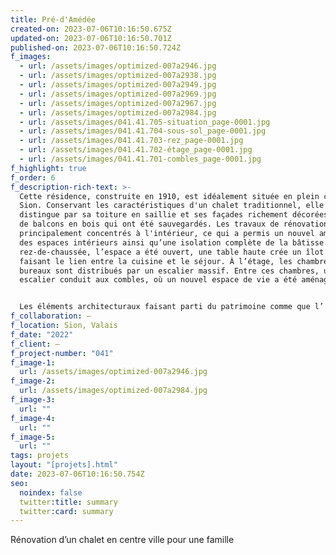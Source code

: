 ```yaml
---
title: Pré-d'Amédée
created-on: 2023-07-06T10:16:50.675Z
updated-on: 2023-07-06T10:16:50.701Z
published-on: 2023-07-06T10:16:50.724Z
f_images:
  - url: /assets/images/optimized-007a2946.jpg
  - url: /assets/images/optimized-007a2938.jpg
  - url: /assets/images/optimized-007a2949.jpg
  - url: /assets/images/optimized-007a2969.jpg
  - url: /assets/images/optimized-007a2967.jpg
  - url: /assets/images/optimized-007a2984.jpg
  - url: /assets/images/041.41.705-situation_page-0001.jpg
  - url: /assets/images/041.41.704-sous-sol_page-0001.jpg
  - url: /assets/images/041.41.703-rez_page-0001.jpg
  - url: /assets/images/041.41.702-étage_page-0001.jpg
  - url: /assets/images/041.41.701-combles_page-0001.jpg
f_highlight: true
f_order: 6
f_description-rich-text: >-
  Cette résidence, construite en 1910, est idéalement située en plein cœur de
  Sion. Conservant les caractéristiques d'un chalet traditionnel, elle se
  distingue par sa toiture en saillie et ses façades richement décorées, ornées
  de balcons en bois qui ont été sauvegardés. Les travaux de rénovation se sont
  principalement concentrés à l'intérieur, ce qui a permis un nouvel aménagement
  des espaces intérieurs ainsi qu’une isolation complète de la bâtisse. Au
  rez-de-chaussée, l’espace a été ouvert, une table haute crée un îlot central
  faisant le lien entre la cuisine et le séjour. À l’étage, les chambres et
  bureaux sont distribués par un escalier massif. Entre ces chambres, un nouvel
  escalier conduit aux combles, où un nouvel espace de vie a été aménagé.


  Les éléments architecturaux faisant parti du patrimoine comme que l’ escaliers en bois massif et les parquets ont été conservé. Le carrelage, la tapisserie à motifs ainsi que les parois peintes en blanc offrent quant à elles une touche de fraîcheur et modernité aux espaces et confèrent un cadre de vie générale agréable.
f_collaboration: –
f_location: Sion, Valais
f_date: "2022"
f_client: –
f_project-number: "041"
f_image-1:
  url: /assets/images/optimized-007a2946.jpg
f_image-2:
  url: /assets/images/optimized-007a2984.jpg
f_image-3:
  url: ""
f_image-4:
  url: ""
f_image-5:
  url: ""
tags: projets
layout: "[projets].html"
date: 2023-07-06T10:16:50.754Z
seo:
  noindex: false
  twitter:title: summary
  twitter:card: summary
---
```

Rénovation d’un chalet en centre ville pour une famille
